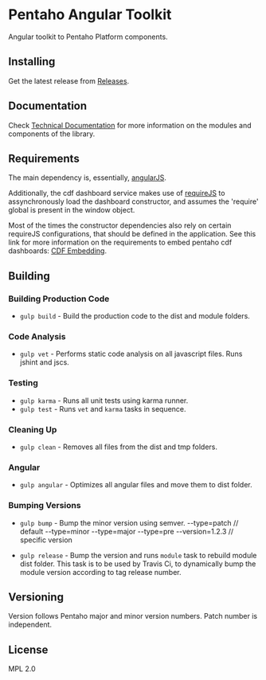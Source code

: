 # Pentaho Angular Toolkit

Angular toolkit to Pentaho Platform components.

## Installing

<!-- - `npm install --save pentaho-angular-toolkit` -->
<!-- - `bower install --save pentaho-angular-toolkit` -->
Get the latest release from [Releases](https://github.com/gundisalwa/pentaho-angular-toolkit/releases).

## Documentation

Check [Technical Documentation](http://webdetails.github.io/pentaho-angular-toolkit) for more information
on the modules and components of the library.

## Requirements

The main dependency is, essentially, [angularJS](http://angularjs.org).

Additionally, the cdf dashboard service makes use of [requireJS](http://requirejs.org) to
assynchronously load the dashboard constructor, and assumes the 'require' global is present
in the window object.

Most of the times the constructor dependencies also rely on certain requireJS
configurations, that should be defined in the application. See this link for more information
on the requirements to embed pentaho cdf dashboards:
[CDF Embedding](http://redmine.webdetails.org/projects/cdf/wiki/RequireJS#Embedded-Capabilities).

## Building

### Building Production Code

- `gulp build` - Build the production code to the dist and module folders.

### Code Analysis

- `gulp vet` - Performs static code analysis on all javascript files. Runs jshint and jscs.

### Testing

- `gulp karma` - Runs all unit tests using karma runner.
- `gulp test` - Runs `vet` and `karma` tasks in sequence.

### Cleaning Up

- `gulp clean` - Removes all files from the dist and tmp folders.

### Angular 

- `gulp angular` - Optimizes all angular files and move them to dist folder.

### Bumping Versions

- `gulp bump` - Bump the minor version using semver.
    --type=patch // default
    --type=minor
    --type=major
    --type=pre
    --version=1.2.3 // specific version

- `gulp release` - Bump the version and runs `module` task to rebuild module dist folder. This task is to be used by Travis Ci, to dynamically bump the module version according to tag release number.


## Versioning

Version follows Pentaho major and minor version numbers. Patch number is independent.

## License

MPL 2.0